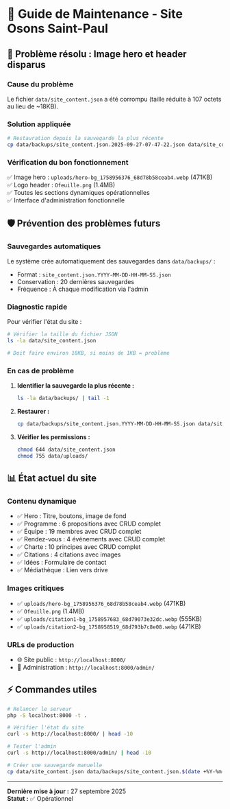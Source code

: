 # 🔧 Guide de Maintenance - Site Osons Saint-Paul

## 🚨 Problème résolu : Image hero et header disparus

### Cause du problème
Le fichier `data/site_content.json` a été corrompu (taille réduite à 107 octets au lieu de ~18KB).

### Solution appliquée
```bash
# Restauration depuis la sauvegarde la plus récente
cp data/backups/site_content.json.2025-09-27-07-47-22.json data/site_content.json
```

### Vérification du bon fonctionnement
✅ Image hero : `uploads/hero-bg_1758956376_68d78b58ceab4.webp` (471KB)  
✅ Logo header : `Ofeuille.png` (1.4MB)  
✅ Toutes les sections dynamiques opérationnelles  
✅ Interface d'administration fonctionnelle  

## 🛡️ Prévention des problèmes futurs

### Sauvegardes automatiques
Le système crée automatiquement des sauvegardes dans `data/backups/` :
- Format : `site_content.json.YYYY-MM-DD-HH-MM-SS.json`
- Conservation : 20 dernières sauvegardes
- Fréquence : À chaque modification via l'admin

### Diagnostic rapide
Pour vérifier l'état du site :
```bash
# Vérifier la taille du fichier JSON
ls -la data/site_content.json

# Doit faire environ 18KB, si moins de 1KB = problème
```

### En cas de problème
1. **Identifier la sauvegarde la plus récente :**
   ```bash
   ls -la data/backups/ | tail -1
   ```

2. **Restaurer :**
   ```bash
   cp data/backups/site_content.json.YYYY-MM-DD-HH-MM-SS.json data/site_content.json
   ```

3. **Vérifier les permissions :**
   ```bash
   chmod 644 data/site_content.json
   chmod 755 data/uploads/
   ```

## 📊 État actuel du site

### Contenu dynamique
- ✅ Hero : Titre, boutons, image de fond
- ✅ Programme : 6 propositions avec CRUD complet
- ✅ Équipe : 19 membres avec CRUD complet
- ✅ Rendez-vous : 4 événements avec CRUD complet
- ✅ Charte : 10 principes avec CRUD complet
- ✅ Citations : 4 citations avec images
- ✅ Idées : Formulaire de contact
- ✅ Médiathèque : Lien vers drive

### Images critiques
- ✅ `uploads/hero-bg_1758956376_68d78b58ceab4.webp` (471KB)
- ✅ `Ofeuille.png` (1.4MB)
- ✅ `uploads/citation1-bg_1758957683_68d79073e32dc.webp` (555KB)
- ✅ `uploads/citation2-bg_1758958519_68d793b7c8e08.webp` (471KB)

### URLs de production
- 🌐 Site public : `http://localhost:8000/`
- 🔧 Administration : `http://localhost:8000/admin/`

## ⚡ Commandes utiles

```bash
# Relancer le serveur
php -S localhost:8000 -t .

# Vérifier l'état du site
curl -s http://localhost:8000/ | head -10

# Tester l'admin
curl -s http://localhost:8000/admin/ | head -10

# Créer une sauvegarde manuelle
cp data/site_content.json data/backups/site_content.json.$(date +%Y-%m-%d-%H-%M-%S).json
```

---
**Dernière mise à jour :** 27 septembre 2025  
**Statut :** ✅ Opérationnel
